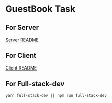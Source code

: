 # GuestBook Task

## For Server
  [Server README](https://github.com/tarekkhaled/guestbook/tree/master/server)

## For Client
[Client README](https://github.com/tarekkhaled/guestbook/tree/master/client)

## For Full-stack-dev
```
yarn full-stack-dev || npm run full-stack-dev
```
